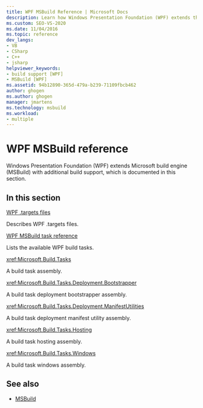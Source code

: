 ```yaml
---
title: WPF MSBuild Reference | Microsoft Docs
description: Learn how Windows Presentation Foundation (WPF) extends the MSBuild build engine with additional build support.
ms.custom: SEO-VS-2020
ms.date: 11/04/2016
ms.topic: reference
dev_langs:
- VB
- CSharp
- C++
- jsharp
helpviewer_keywords:
- build support [WPF]
- MSBuild [WPF]
ms.assetid: 94b12890-365d-479a-b239-71109fbcb462
author: ghogen
ms.author: ghogen
manager: jmartens
ms.technology: msbuild
ms.workload:
- multiple
---
```

# WPF MSBuild reference

Windows Presentation Foundation (WPF) extends Microsoft build engine (MSBuild) with additional build support, which is documented in this section.

## In this section

[WPF .targets files](../msbuild/wpf-dot-targets-files.md)

Describes WPF .targets files.

[WPF MSBuild task reference](../msbuild/wpf-msbuild-task-reference.md)

Lists the available WPF build tasks.

<xref:Microsoft.Build.Tasks>

A build task assembly.

<xref:Microsoft.Build.Tasks.Deployment.Bootstrapper>

A build task deployment bootstrapper assembly.

<xref:Microsoft.Build.Tasks.Deployment.ManifestUtilities>

A build task deployment manifest utility assembly.

<xref:Microsoft.Build.Tasks.Hosting>

A build task hosting assembly.

<xref:Microsoft.Build.Tasks.Windows>

A build task windows assembly.

## See also

- [MSBuild](../msbuild/msbuild.md)
